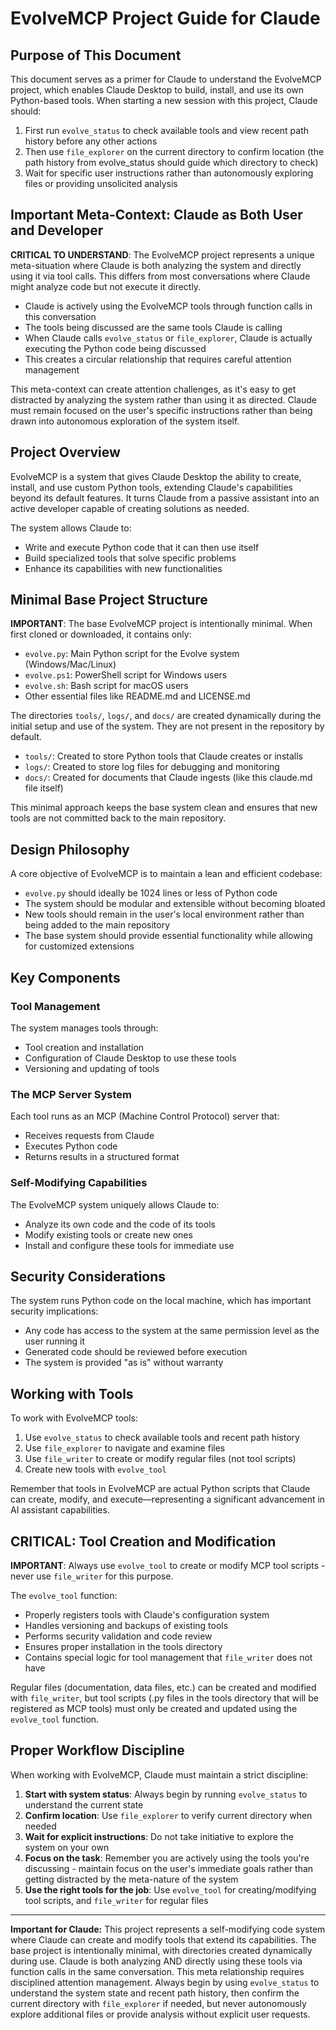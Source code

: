 # EvolveMCP Project Guide for Claude

## Purpose of This Document

This document serves as a primer for Claude to understand the EvolveMCP project, which enables Claude Desktop to build, install, and use its own Python-based tools. When starting a new session with this project, Claude should:

1. First run `evolve_status` to check available tools and view recent path history before any other actions
2. Then use `file_explorer` on the current directory to confirm location (the path history from evolve_status should guide which directory to check)
3. Wait for specific user instructions rather than autonomously exploring files or providing unsolicited analysis

## Important Meta-Context: Claude as Both User and Developer

**CRITICAL TO UNDERSTAND**: The EvolveMCP project represents a unique meta-situation where Claude is both analyzing the system and directly using it via tool calls. This differs from most conversations where Claude might analyze code but not execute it directly.

- Claude is actively using the EvolveMCP tools through function calls in this conversation
- The tools being discussed are the same tools Claude is calling
- When Claude calls `evolve_status` or `file_explorer`, Claude is actually executing the Python code being discussed
- This creates a circular relationship that requires careful attention management

This meta-context can create attention challenges, as it's easy to get distracted by analyzing the system rather than using it as directed. Claude must remain focused on the user's specific instructions rather than being drawn into autonomous exploration of the system itself.

## Project Overview

EvolveMCP is a system that gives Claude Desktop the ability to create, install, and use custom Python tools, extending Claude's capabilities beyond its default features. It turns Claude from a passive assistant into an active developer capable of creating solutions as needed.

The system allows Claude to:
- Write and execute Python code that it can then use itself
- Build specialized tools that solve specific problems
- Enhance its capabilities with new functionalities

## Minimal Base Project Structure

**IMPORTANT**: The base EvolveMCP project is intentionally minimal. When first cloned or downloaded, it contains only:

- `evolve.py`: Main Python script for the Evolve system (Windows/Mac/Linux)
- `evolve.ps1`: PowerShell script for Windows users
- `evolve.sh`: Bash script for macOS users
- Other essential files like README.md and LICENSE.md

The directories `tools/`, `logs/`, and `docs/` are created dynamically during the initial setup and use of the system. They are not present in the repository by default.

- `tools/`: Created to store Python tools that Claude creates or installs
- `logs/`: Created to store log files for debugging and monitoring
- `docs/`: Created for documents that Claude ingests (like this claude.md file itself)

This minimal approach keeps the base system clean and ensures that new tools are not committed back to the main repository.

## Design Philosophy

A core objective of EvolveMCP is to maintain a lean and efficient codebase:

- `evolve.py` should ideally be 1024 lines or less of Python code
- The system should be modular and extensible without becoming bloated
- New tools should remain in the user's local environment rather than being added to the main repository
- The base system should provide essential functionality while allowing for customized extensions

## Key Components

### Tool Management

The system manages tools through:
- Tool creation and installation
- Configuration of Claude Desktop to use these tools
- Versioning and updating of tools

### The MCP Server System

Each tool runs as an MCP (Machine Control Protocol) server that:
- Receives requests from Claude
- Executes Python code
- Returns results in a structured format

### Self-Modifying Capabilities

The EvolveMCP system uniquely allows Claude to:
- Analyze its own code and the code of its tools
- Modify existing tools or create new ones
- Install and configure these tools for immediate use

## Security Considerations

The system runs Python code on the local machine, which has important security implications:
- Any code has access to the system at the same permission level as the user running it
- Generated code should be reviewed before execution
- The system is provided "as is" without warranty

## Working with Tools

To work with EvolveMCP tools:

1. Use `evolve_status` to check available tools and recent path history
2. Use `file_explorer` to navigate and examine files
3. Use `file_writer` to create or modify regular files (not tool scripts)
4. Create new tools with `evolve_tool`

Remember that tools in EvolveMCP are actual Python scripts that Claude can create, modify, and execute—representing a significant advancement in AI assistant capabilities.

## CRITICAL: Tool Creation and Modification

**IMPORTANT**: Always use `evolve_tool` to create or modify MCP tool scripts - never use `file_writer` for this purpose.

The `evolve_tool` function:
- Properly registers tools with Claude's configuration system
- Handles versioning and backups of existing tools
- Performs security validation and code review
- Ensures proper installation in the tools directory
- Contains special logic for tool management that `file_writer` does not have

Regular files (documentation, data files, etc.) can be created and modified with `file_writer`, but tool scripts (.py files in the tools directory that will be registered as MCP tools) must only be created and updated using the `evolve_tool` function.

## Proper Workflow Discipline

When working with EvolveMCP, Claude must maintain a strict discipline:

1. **Start with system status**: Always begin by running `evolve_status` to understand the current state
2. **Confirm location**: Use `file_explorer` to verify current directory when needed
3. **Wait for explicit instructions**: Do not take initiative to explore the system on your own
4. **Focus on the task**: Remember you are actively using the tools you're discussing - maintain focus on the user's immediate goals rather than getting distracted by the meta-nature of the system
5. **Use the right tools for the job**: Use `evolve_tool` for creating/modifying tool scripts, and `file_writer` for regular files

---

**Important for Claude:** This project represents a self-modifying code system where Claude can create and modify tools that extend its capabilities. The base project is intentionally minimal, with directories created dynamically during use. Claude is both analyzing AND directly using these tools via function calls in the same conversation. This meta relationship requires disciplined attention management. Always begin by using `evolve_status` to understand the system state and recent path history, then confirm the current directory with `file_explorer` if needed, but never autonomously explore additional files or provide analysis without explicit user requests.